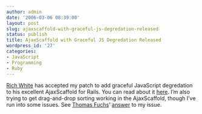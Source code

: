 ```yaml
---
author: admin
date: '2006-03-06 08:39:00'
layout: post
slug: ajaxscaffold-with-graceful-js-degredation-released
status: publish
title: AjaxScaffold with Graceful JS Degredation Released
wordpress_id: '27'
categories:
- JavaScript
- Programming
- Ruby
---
```


[Rich White](http://www.height1percent.com/) has accepted my patch to
add graceful JavaScript degredation to his excellent AjaxScaffold for
Rails. You can read about it
[here](http://www.height1percent.com/articles/2006/03/04/ajaxscaffold-2-2-0-released-with-graceful-js-degredation).
I’m also trying to get drag-and-drop sorting working in the
AjaxScaffold, though I’ve run into some issues. See [Thomas
Fuchs](http://script.aculo.us/)’
[answer](http://wrath.rubyonrails.org/pipermail/rails-spinoffs/2006-March/002986.html)
to my issue.
